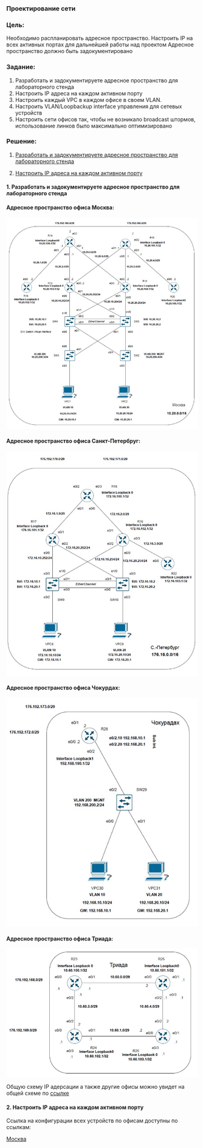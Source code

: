 ### Проектирование сети

### Цель:

Необходимо распланировать адресное пространство.
Настроить IP на всех активных портах для дальнейшей работы над проектом
Адресное пространство должно быть задокументировано

###  Задание:

1. Разработать и задокументируете адресное пространство для лабораторного стенда
2. Настроить IP адреса на каждом активном порту
3. Настроить каждый VPC в каждом офисе в своем VLAN.
4. Настроить VLAN/Loopbackup interface управления для сетевых устройств
5. Настроить сети офисов так, чтобы не возникало broadcast штормов, использование линков было максимально оптимизировано




### Решение:

1. [Разработать и задокументируете адресное пространство для лабораторного стенда](Readme.md#1-разработать-и-задокументируете-адресное-пространство-для-лабораторного-стенда)

2. [Настроить IP адреса на каждом активном порту](Readme.md#2-настроить-ip-адреса-на-каждом-активном-порту)


#### 1. Разработать и задокументируете адресное пространство для лабораторного стенда


 #### Адресное пространство офиса Москва:

 ![](/Labs/Lab04/pics/Moscow.jpg)

  #### Адресное пространство офиса Санкт-Петербруг:

  ![](/Labs/Lab04/pics/StPetersburg.jpg)


  #### Адресное пространство офиса Чокурдах:

![](/Labs/Lab04/pics/Chokurdah.jpg)

#### Адресное пространство офиса Триада:

![](/Labs/Lab04/pics/Triada.jpg)


Общую схему IP адерсации а также другие офисы можно увидет на общей схеме по [ссылке](https://viewer.diagrams.net/?tags=%7B%7D&lightbox=1&highlight=0000ff&edit=_blank&layers=1&nav=1&title=Lab04.drawio#Uhttps%3A%2F%2Fraw.githubusercontent.com%2Ffueller-max%2Fdrawio%2Fmain%2FLab04.drawio)

#### 2. Настроить IP адреса на каждом активном порту


Ссылка на конфигурации всех устройств по офисам доступны по ссылкам:

[Москва](//Labs/Lab04/configs/Moscow )